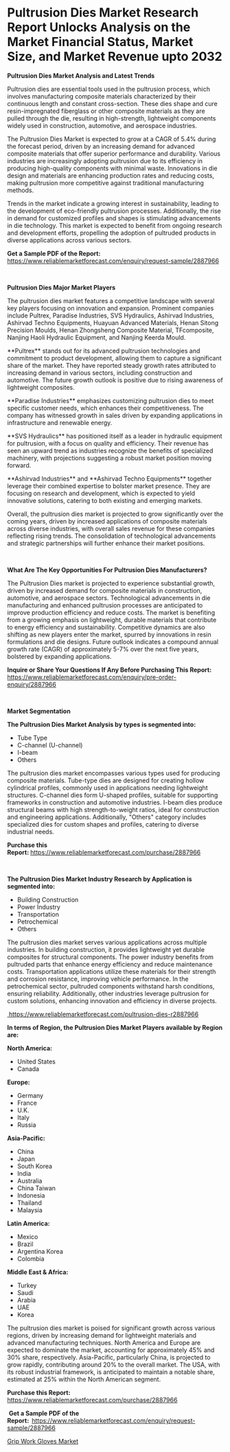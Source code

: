 <p><h1>Pultrusion Dies Market Research Report Unlocks Analysis on the Market Financial Status, Market Size, and Market Revenue upto 2032</h1></p><p><strong>Pultrusion Dies Market Analysis and Latest Trends</strong></p>
<p><p>Pultrusion dies are essential tools used in the pultrusion process, which involves manufacturing composite materials characterized by their continuous length and constant cross-section. These dies shape and cure resin-impregnated fiberglass or other composite materials as they are pulled through the die, resulting in high-strength, lightweight components widely used in construction, automotive, and aerospace industries.</p><p>The Pultrusion Dies Market is expected to grow at a CAGR of 5.4% during the forecast period, driven by an increasing demand for advanced composite materials that offer superior performance and durability. Various industries are increasingly adopting pultrusion due to its efficiency in producing high-quality components with minimal waste. Innovations in die design and materials are enhancing production rates and reducing costs, making pultrusion more competitive against traditional manufacturing methods.</p><p>Trends in the market indicate a growing interest in sustainability, leading to the development of eco-friendly pultrusion processes. Additionally, the rise in demand for customized profiles and shapes is stimulating advancements in die technology. This market is expected to benefit from ongoing research and development efforts, propelling the adoption of pultruded products in diverse applications across various sectors.</p></p>
<p><strong>Get a Sample PDF of the Report:&nbsp;</strong> <a href="https://www.reliablemarketforecast.com/enquiry/request-sample/2887966?utm_campaign=3203&utm_medium=2&utm_source=Github&utm_content=ia&utm_term=14032025&utm_id=pultrusion-dies">https://www.reliablemarketforecast.com/enquiry/request-sample/2887966</a></p>
<p>&nbsp;</p>
<p><strong>Pultrusion Dies Major Market Players</strong></p>
<p><p>The pultrusion dies market features a competitive landscape with several key players focusing on innovation and expansion. Prominent companies include Pultrex, Paradise Industries, SVS Hydraulics, Ashirvad Industries, Ashirvad Techno Equipments, Huayuan Advanced Materials, Henan Sitong Precision Moulds, Henan Zhongsheng Composite Material, TFcomposite, Nanjing Haoli Hydraulic Equipment, and Nanjing Keerda Mould.</p><p>**Pultrex** stands out for its advanced pultrusion technologies and commitment to product development, allowing them to capture a significant share of the market. They have reported steady growth rates attributed to increasing demand in various sectors, including construction and automotive. The future growth outlook is positive due to rising awareness of lightweight composites.</p><p>**Paradise Industries** emphasizes customizing pultrusion dies to meet specific customer needs, which enhances their competitiveness. The company has witnessed growth in sales driven by expanding applications in infrastructure and renewable energy.</p><p>**SVS Hydraulics** has positioned itself as a leader in hydraulic equipment for pultrusion, with a focus on quality and efficiency. Their revenue has seen an upward trend as industries recognize the benefits of specialized machinery, with projections suggesting a robust market position moving forward.</p><p>**Ashirvad Industries** and **Ashirvad Techno Equipments** together leverage their combined expertise to bolster market presence. They are focusing on research and development, which is expected to yield innovative solutions, catering to both existing and emerging markets.</p><p>Overall, the pultrusion dies market is projected to grow significantly over the coming years, driven by increased applications of composite materials across diverse industries, with overall sales revenue for these companies reflecting rising trends. The consolidation of technological advancements and strategic partnerships will further enhance their market positions.</p></p>
<p>&nbsp;</p>
<p><strong>What Are The Key Opportunities For Pultrusion Dies Manufacturers?</strong></p>
<p><p>The Pultrusion Dies market is projected to experience substantial growth, driven by increased demand for composite materials in construction, automotive, and aerospace sectors. Technological advancements in die manufacturing and enhanced pultrusion processes are anticipated to improve production efficiency and reduce costs. The market is benefiting from a growing emphasis on lightweight, durable materials that contribute to energy efficiency and sustainability. Competitive dynamics are also shifting as new players enter the market, spurred by innovations in resin formulations and die designs. Future outlook indicates a compound annual growth rate (CAGR) of approximately 5-7% over the next five years, bolstered by expanding applications.</p></p>
<p><strong>Inquire or Share Your Questions If Any Before Purchasing This Report:</strong> <a href="https://www.reliablemarketforecast.com/enquiry/pre-order-enquiry/2887966?utm_campaign=3203&utm_medium=2&utm_source=Github&utm_content=ia&utm_term=14032025&utm_id=pultrusion-dies">https://www.reliablemarketforecast.com/enquiry/pre-order-enquiry/2887966</a></p>
<p>&nbsp;</p>
<p><strong>Market Segmentation</strong></p>
<p><strong>The Pultrusion Dies Market Analysis by types is segmented into:</strong></p>
<p><ul><li>Tube Type</li><li>C-channel (U-channel)</li><li>I-beam</li><li>Others</li></ul></p>
<p><p>The pultrusion dies market encompasses various types used for producing composite materials. Tube-type dies are designed for creating hollow cylindrical profiles, commonly used in applications needing lightweight structures. C-channel dies form U-shaped profiles, suitable for supporting frameworks in construction and automotive industries. I-beam dies produce structural beams with high strength-to-weight ratios, ideal for construction and engineering applications. Additionally, "Others" category includes specialized dies for custom shapes and profiles, catering to diverse industrial needs.</p></p>
<p><strong>Purchase this Report:&nbsp;</strong><a href="https://www.reliablemarketforecast.com/purchase/2887966?utm_campaign=3203&utm_medium=2&utm_source=Github&utm_content=ia&utm_term=14032025&utm_id=pultrusion-dies">https://www.reliablemarketforecast.com/purchase/2887966</a></p>
<p>&nbsp;</p>
<p><strong>The Pultrusion Dies Market Industry Research by Application is segmented into:</strong></p>
<p><ul><li>Building Construction</li><li>Power Industry</li><li>Transportation</li><li>Petrochemical</li><li>Others</li></ul></p>
<p><p>The pultrusion dies market serves various applications across multiple industries. In building construction, it provides lightweight yet durable composites for structural components. The power industry benefits from pultruded parts that enhance energy efficiency and reduce maintenance costs. Transportation applications utilize these materials for their strength and corrosion resistance, improving vehicle performance. In the petrochemical sector, pultruded components withstand harsh conditions, ensuring reliability. Additionally, other industries leverage pultrusion for custom solutions, enhancing innovation and efficiency in diverse projects.</p></p>
<p><a href="https://www.reliablemarketforecast.com/pultrusion-dies-r2887966?utm_campaign=3203&utm_medium=2&utm_source=Github&utm_content=ia&utm_term=14032025&utm_id=pultrusion-dies">&nbsp;https://www.reliablemarketforecast.com/pultrusion-dies-r2887966</a></p>
<p><strong>In terms of Region, the Pultrusion Dies Market Players available by Region are:</strong></p>
<p>
    <p> <strong> North America: </strong>
        <ul>
            <li>United States</li>
            <li>Canada</li>
        </ul>
        </p> 
    <p> <strong> Europe: </strong>
        <ul>
            <li>Germany</li>
            <li>France</li>
            <li>U.K.</li>
            <li>Italy</li>
            <li>Russia</li>
        </ul>
        </p> 
    <p> <strong> Asia-Pacific: </strong>
        <ul>
            <li>China</li>
            <li>Japan</li>
            <li>South Korea</li>
            <li>India</li>
            <li>Australia</li>
            <li>China Taiwan</li>
            <li>Indonesia</li>
            <li>Thailand</li>
            <li>Malaysia</li>
        </ul>
        </p> 
    <p> <strong> Latin America: </strong>
        <ul>
            <li>Mexico</li>
            <li>Brazil</li>
            <li>Argentina Korea</li>
            <li>Colombia</li>
        </ul>
        </p> 
    <p> <strong> Middle East & Africa: </strong>
        <ul>
            <li>Turkey</li>
            <li>Saudi</li>
            <li>Arabia</li>
            <li>UAE</li>
            <li>Korea</li>
        </ul>
    </p>
    </p>
<p><p>The pultrusion dies market is poised for significant growth across various regions, driven by increasing demand for lightweight materials and advanced manufacturing techniques. North America and Europe are expected to dominate the market, accounting for approximately 45% and 30% share, respectively. Asia-Pacific, particularly China, is projected to grow rapidly, contributing around 20% to the overall market. The USA, with its robust industrial framework, is anticipated to maintain a notable share, estimated at 25% within the North American segment.</p></p>
<p><strong>Purchase this Report: </strong><a href="https://www.reliablemarketforecast.com/purchase/2887966?utm_campaign=3203&utm_medium=2&utm_source=Github&utm_content=ia&utm_term=14032025&utm_id=pultrusion-dies">https://www.reliablemarketforecast.com/purchase/2887966</a></p>
<p>&nbsp;<strong>Get a Sample PDF of the Report:&nbsp;&nbsp;</strong><a href="https://www.reliablemarketforecast.com/enquiry/request-sample/2887966?utm_campaign=3203&utm_medium=2&utm_source=Github&utm_content=ia&utm_term=14032025&utm_id=pultrusion-dies">https://www.reliablemarketforecast.com/enquiry/request-sample/2887966</a></p>
<p><strong></strong></p>
<p><p><a href="https://github.com/akermigarib/Market-Research-Report-List-1/blob/main/grip-work-gloves-market.md?utm_campaign=3203&utm_medium=2&utm_source=Github&utm_content=ia&utm_term=14032025&utm_id=pultrusion-dies">Grip Work Gloves Market</a></p></p>